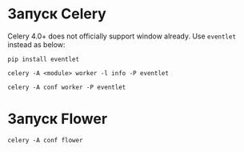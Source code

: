 # Запуск Celery 

Celery 4.0+ does not officially support window already.
Use `eventlet` instead as below:

`pip install eventlet`

`celery -A <module> worker -l info -P eventlet`

`celery -A conf worker -P eventlet`

# Запуск Flower

`celery -A conf flower`
